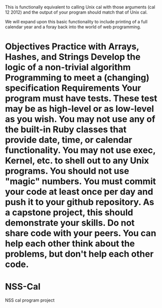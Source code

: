 This is functionally equivalent to calling Unix cal with those arguments (cal 12 2012) and the output of your program should match that of Unix cal.

We will expand upon this basic functionality to include printing of a full calendar year and a foray back into the world of web programming.

Objectives
Practice with Arrays, Hashes, and Strings
Develop the logic of a non-trivial algorithm
Programming to meet a (changing) specification
Requirements
Your program must have tests. These test may be as high-level or as low-level as you wish.
You may not use any of the built-in Ruby classes that provide date, time, or calendar functionality.
You may not use exec, Kernel, etc. to shell out to any Unix programs.
You should not use "magic" numbers.
You must commit your code at least once per day and push it to your github repository.
As a capstone project, this should demonstrate your skills. Do not share code with your peers. You can help each other think about the problems, but don't help each other code.
=======
NSS-Cal
=======

NSS cal program project
